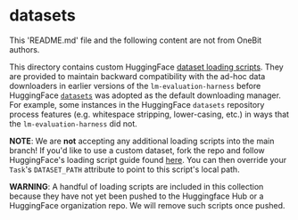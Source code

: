 # datasets

This 'README.md' file and the following content are not from OneBit authors.

This directory contains custom HuggingFace [dataset loading scripts](https://huggingface.co/docs/datasets/dataset_script). They are provided to maintain backward compatibility with the ad-hoc data downloaders in earlier versions of the `lm-evaluation-harness` before HuggingFace [`datasets`](https://huggingface.co/docs/datasets/index) was adopted as the default downloading manager. For example, some instances in the HuggingFace `datasets` repository process features (e.g. whitespace stripping, lower-casing, etc.) in ways that the `lm-evaluation-harness` did not.

__NOTE__: We are __not__ accepting any additional loading scripts into the main branch! If you'd like to use a custom dataset, fork the repo and follow HuggingFace's loading script guide found [here](https://huggingface.co/docs/datasets/dataset_script). You can then override your `Task`'s `DATASET_PATH` attribute to point to this script's local path.


__WARNING__: A handful of loading scripts are included in this collection because they have not yet been pushed to the Huggingface Hub or a HuggingFace organization repo. We will remove such scripts once pushed.
